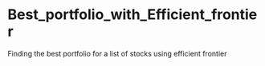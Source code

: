 # Best_portfolio_with_Efficient_frontier
Finding the best portfolio for a list of stocks using efficient frontier
